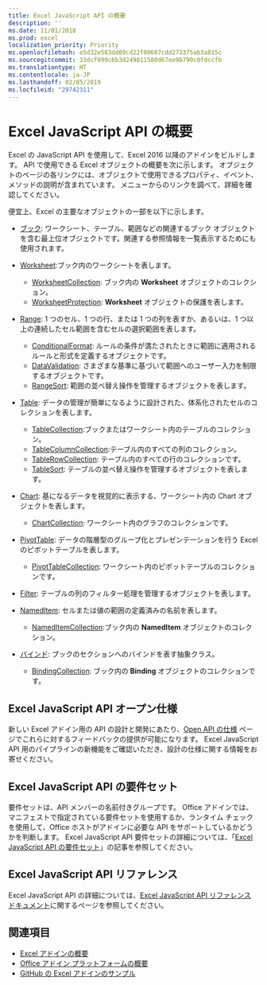 ```yaml
---
title: Excel JavaScript API の概要
description: ''
ms.date: 11/01/2018
ms.prod: excel
localization_priority: Priority
ms.openlocfilehash: e5d32e583dd89cd22f80687cdd273375ab3a815c
ms.sourcegitcommit: 33dcf099c6b3d249811580d67ee9b790c0fdccfb
ms.translationtype: HT
ms.contentlocale: ja-JP
ms.lasthandoff: 02/05/2019
ms.locfileid: "29742311"
---
```

# <a name="excel-javascript-api-overview"></a>Excel JavaScript API の概要

Excel の JavaScript API を使用して、Excel 2016 以降のアドインをビルドします。 API で使用できる Excel オブジェクトの概要を次に示します。 オブジェクトのページの各リンクには、オブジェクトで使用できるプロパティ、イベント、メソッドの説明が含まれています。 メニューからのリンクを調べて、詳細を確認してください。

便宜上、Excel の主要なオブジェクトの一部を以下に示します。 

- [ブック](/javascript/api/excel/excel.workbook): ワークシート、テーブル、範囲などの関連するブック オブジェクトを含む最上位オブジェクトです。関連する参照情報を一覧表示するためにも使用されます。

- [Worksheet](/javascript/api/excel/excel.worksheet):ブック内のワークシートを表します。 
    - [WorksheetCollection](/javascript/api/excel/excel.worksheetcollection): ブック内の **Worksheet** オブジェクトのコレクション。
    - [WorksheetProtection](/javascript/api/excel/excel.worksheetprotection): **Worksheet** オブジェクトの保護を表します。

- [Range](/javascript/api/excel/excel.range): 1 つのセル、1 つの行、または 1 つの列を表すか、あるいは、1 つ以上の連続したセル範囲を含むセルの選択範囲を表します。
    - [ConditionalFormat](/javascript/api/excel/excel.conditionalformat): ルールの条件が満たされたときに範囲に適用されるルールと形式を定義するオブジェクトです。
    - [DataValidation](/javascript/api/excel/excel.datavalidation): さまざまな基準に基づいて範囲へのユーザー入力を制限するオブジェクトです。
    - [RangeSort](/javascript/api/excel/excel.rangesort): 範囲の並べ替え操作を管理するオブジェクトを表します。

- [Table](/javascript/api/excel/excel.table): データの管理が簡単になるように設計された、体系化されたセルのコレクションを表します。
    - [TableCollection](/javascript/api/excel/excel.tablecollection):ブックまたはワークシート内のテーブルのコレクション。
    - [TableColumnCollection](/javascript/api/excel/excel.tablecolumncollection):テーブル内のすべての列のコレクション。
    - [TableRowCollection](/javascript/api/excel/excel.tablerowcollection): テーブル内のすべての行のコレクションです。
    - [TableSort](/javascript/api/excel/excel.tablesort): テーブルの並べ替え操作を管理するオブジェクトを表します。

- [Chart](/javascript/api/excel/excel.chart): 基になるデータを視覚的に表示する、ワークシート内の Chart オブジェクトを表します。
    - [ChartCollection](/javascript/api/excel/excel.chartcollection): ワークシート内のグラフのコレクションです。
    
- [PivotTable](/javascript/api/excel/excel.pivottable): データの階層型のグループ化とプレゼンテーションを行う Excel のピボットテーブルを表します。 
    - [PivotTableCollection](/javascript/api/excel/excel.pivottablecollection): ワークシート内のピボットテーブルのコレクションです。

- [Filter](/javascript/api/excel/excel.filter): テーブルの列のフィルター処理を管理するオブジェクトを表します。

- [NamedItem](/javascript/api/excel/excel.nameditem): セルまたは値の範囲の定義済みの名前を表します。 
    - [NamedItemCollection](/javascript/api/excel/excel.nameditemcollection):ブック内の **NamedItem** オブジェクトのコレクション。

- [バインド](/javascript/api/excel/excel.binding): ブックのセクションへのバインドを表す抽象クラス。
    - [BindingCollection](/javascript/api/excel/excel.bindingcollection): ブック内の **Binding** オブジェクトのコレクションです。

## <a name="excel-javascript-api-open-specifications"></a>Excel JavaScript API オープン仕様

新しい Excel アドイン用の API の設計と開発にあたり、[Open API の仕様](../openspec.md) ページでこれらに対するフィードバックの提供が可能になります。 Excel JavaScript API 用のパイプラインの新機能をご確認いただき、設計の仕様に関する情報をお寄せください。

## <a name="excel-javascript-api-requirement-sets"></a>Excel JavaScript API の要件セット

要件セットは、API メンバーの名前付きグループです。 Office アドインでは、マニフェストで指定されている要件セットを使用するか、ランタイム チェックを使用して、Office ホストがアドインに必要な API をサポートしているかどうかを判断します。 Excel JavaScript API 要件セットの詳細については、「[Excel JavaScript API の要件セット](../requirement-sets/excel-api-requirement-sets.md)」の記事を参照してください。

## <a name="excel-javascript-api-reference"></a>Excel JavaScript API リファレンス

Excel JavaScript API の詳細については、[Excel JavaScript API リファレンス ドキュメント](/javascript/api/excel)に関するページを参照してください。

## <a name="see-also"></a>関連項目

- [Excel アドインの概要](https://docs.microsoft.com/office/dev/add-ins/excel/excel-add-ins-overview)
- [Office アドイン プラットフォームの概要](https://docs.microsoft.com/office/dev/add-ins/overview/office-add-ins)
- [GitHub の Excel アドインのサンプル](https://github.com/OfficeDev?utf8=%E2%9C%93&q=Excel)
